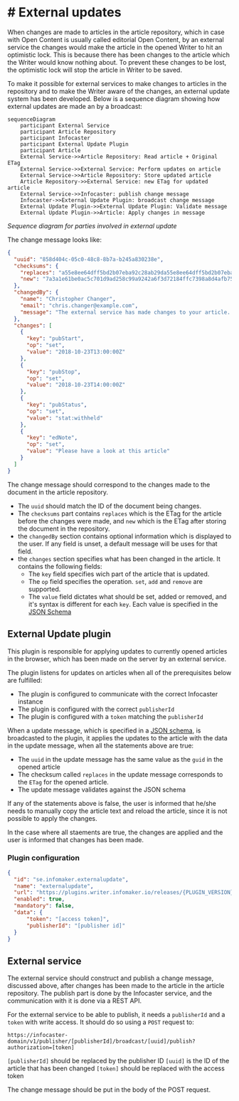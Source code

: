 # # External updates
When changes are made to articles in the article repository,
which in case with Open Content is usually called editorial Open Content,
by an external service the changes would make the article in the
opened Writer to hit an optimistic lock.
This is because there has been changes to the article which the Writer would
know nothing about. To prevent these changes to be lost, the optimistic lock
will stop the article in Writer to be saved.

To make it possible for external services to make changes to articles
in the repository and to make the Writer aware of the changes,
an external update system has been developed. Below is a sequence
diagram showing how external updates are made an by a broadcast:

```{mermaid}
sequenceDiagram
    participant External Service
    participant Article Repository
    participant Infocaster
    participant External Update Plugin
    participant Article
    External Service->>Article Repository: Read article + Original ETag
    External Service->>External Service: Perform updates on article
    External Service->>Article Repository: Store updated article
    Article Repository->>External Service: new ETag for updated article
    External Service->>Infocaster: publish change message
    Infocaster->>External Update Plugin: broadcast change message
    External Update Plugin->>External Update Plugin: Validate message
    External Update Plugin->>Article: Apply changes in message
```
*Sequence diagram for parties involved in external update*

The change message looks like:
```json
{
  "uuid": "858d404c-05c0-48c8-8b7a-b245a830238e",
  "checksums": {
    "replaces": "a55e8ee64dff5bd2b07eba92c28ab29da55e8ee64dff5bd2b07eba92c28ab29d",
    "new": "7a3a1e61be0ac5c701d9ad258c99a9242a6f3d72184ffc7398a8d4afb755c78a"
  },
  "changedBy": {
    "name": "Christopher Changer",
    "email": "chris.changer@example.com",
    "message": "The external service has made changes to your article. Please notice the publication date. Best regards, Chris"
  },
  "changes": [
    {
      "key": "pubStart",
      "op": "set",
      "value": "2018-10-23T13:00:00Z"
    },
    {
      "key": "pubStop",
      "op": "set",
      "value": "2018-10-23T14:00:00Z"
    },
    {
      "key": "pubStatus",
      "op": "set",
      "value": "stat:withheld"
    },
    {
      "key": "edNote",
      "op": "set",
      "value": "Please have a look at this article"
    }
  ]
}
```

The change message should correspond to the changes made to the document in the article repository.

* The `uuid` should match the ID of the document being changes.
* The `checksums` part contains `replaces` which is the ETag for the article before the changes were made, and `new` which is the ETag after storing the
document in the repository.
* the `changedBy` section contains optional information which is displayed to the user. If any field is unset, a default message will be uses for that field.
* the `changes` section specifies what has been changed in the article. It contains the following fields:
  * The `key` field specifies wich part of the article that is updated.
  * The `op` field specifies the operation. `set`, `add` and `remove` are supported.
  * The `value` field dictates what should be set, added or removed, and it's syntax is different for each `key`. Each value is specified
    in the [JSON Schema](external-update-jsonschema.json)


## External Update plugin
This plugin is responsible for applying updates to currently opened articles in the browser, which has been made on the server by an external service.

The plugin listens for updates on articles when all of the prerequisites below are fulfilled:

* The plugin is configured to communicate with the correct Infocaster instance
* The plugin is configured with the correct `publisherId`
* The plugin is configured with a `token` matching the `publisherId`

When a update message, which is specified in a [JSON schema](external-update-jsonschema.json), is broadcasted to the plugin, it applies the updates to the article with the data in the update message, when all the statements above are true:

* The `uuid` in the update message has the same value as the `guid` in the opened article
* The checksum called `replaces` in the update message corresponds to the `ETag` for the opened article.
* The update message validates against the JSON schema

If any of the statements above is false, the user is informed that he/she needs to manually copy the article text and reload the article, since it is not possible to apply the changes.

In the case where all staements are true, the changes are applied and the user is informed that changes has been made.

### Plugin configuration

```json
{
  "id": "se.infomaker.externalupdate",
  "name": "externalupdate",
  "url": "https://plugins.writer.infomaker.io/releases/{PLUGIN_VERSION}/im-externalupdate.js",
  "enabled": true,
  "mandatory": false,
  "data": {
      "token": "[access token]",
      "publisherId": "[publisher id]"
  }
}
```

## External service
The external service should construct and publish a change message, discussed above, after changes has been made to the article in the article repository.
The publish part is done by the Infocaster service, and the communication with it is done via a REST API.

For the external service to be able to publish, it needs a `publisherId` and a `token` with write access. It should do so using a `POST` request to:

```
https://infocaster-domain/v1/publisher/[publisherId]/broadcast/[uuid]/publish?authorization=[token]

```

`[publisherId]` should be replaced by the publisher ID
`[uuid]` is the ID of the article that has been changed
`[token]` should be replaced with the access token


The change message should be put in the body of the POST request.
